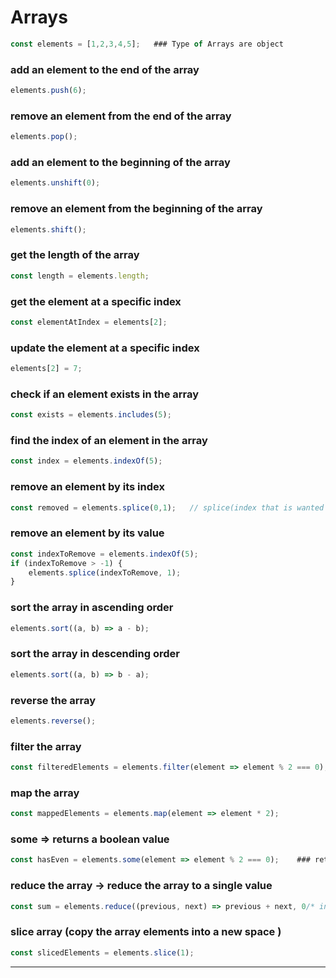 # Arrays

```javascript
const elements = [1,2,3,4,5];   ### Type of Arrays are object 
```

### add an element to the end of the array
```javascript
elements.push(6);
```

### remove an element from the end of the array
```javascript
elements.pop();
```

### add an element to the beginning of the array
```javascript
elements.unshift(0);
```

### remove an element from the beginning of the array
```javascript
elements.shift();
```

### get the length of the array
```javascript
const length = elements.length;
```

### get the element at a specific index
```javascript
const elementAtIndex = elements[2];
```

### update the element at a specific index
```javascript
elements[2] = 7;
```

### check if an element exists in the array
```javascript
const exists = elements.includes(5);
```

### find the index of an element in the array
```javascript
const index = elements.indexOf(5);
```

### remove an element by its index
```javascript
const removed = elements.splice(0,1);   // splice(index that is wanted to be removed, no of elements to be removed from the starting index)
```

### remove an element by its value
```javascript
const indexToRemove = elements.indexOf(5);
if (indexToRemove > -1) {
    elements.splice(indexToRemove, 1);
}
```

### sort the array in ascending order
```javascript
elements.sort((a, b) => a - b);
```

### sort the array in descending order
```javascript
elements.sort((a, b) => b - a);
```

### reverse the array
```javascript
elements.reverse();
```

### filter the array
```javascript
const filteredElements = elements.filter(element => element % 2 === 0);
```

### map the array
```javascript
const mappedElements = elements.map(element => element * 2);
```

### some => returns a boolean value
```javascript
const hasEven = elements.some(element => element % 2 === 0);    ### returns true if an even number is found
```

### reduce the array -> reduce the array to a single value
```javascript
const sum = elements.reduce((previous, next) => previous + next, 0/* initial value */); ###sum of the array
```

### slice array (copy the array elements into a new space )
```javascript
const slicedElements = elements.slice(1);
```

---